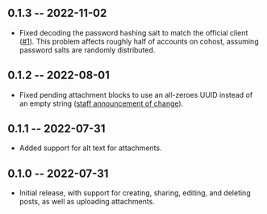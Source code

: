 ## 0.1.3 -- 2022-11-02

- Fixed decoding the password hashing salt to match the official client ([#1](https://github.com/iliana/eggbug-rs/issues/1)). This problem affects roughly half of accounts on cohost, assuming password salts are randomly distributed.

## 0.1.2 -- 2022-08-01

- Fixed pending attachment blocks to use an all-zeroes UUID instead of an empty string ([staff announcement of change](https://cohost.org/jkap/post/71976-potentially-breaking)).

## 0.1.1 -- 2022-07-31

- Added support for alt text for attachments.

## 0.1.0 -- 2022-07-31

- Initial release, with support for creating, sharing, editing, and deleting posts, as well as uploading attachments.
